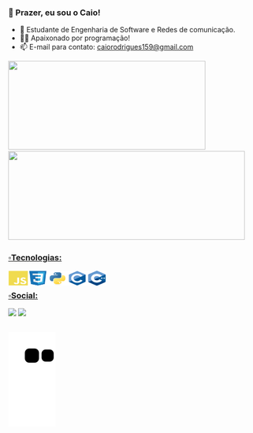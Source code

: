### 🙋 Prazer, eu sou o Caio!

- 📖 Estudante de Engenharia de Software e Redes de comunicação.
- 🧑‍💻 Apaixonado por programação!
- 📫 E-mail para contato: caiorodrigues159@gmail.com

<div align="left">
  <a href="https://github.com/CaioRod41">
  <img height="180em" width="400em" src="https://github-readme-stats.vercel.app/api?username=CaioRod41&show_icons=true&theme=dark&include_all_commits=true&count_private=true"/>
  <img height="180em" width="480em" src="https://github-readme-stats.vercel.app/api/top-langs/?username=CaioRod41&layout=compact&langs_count=7&theme=dark"/>
</div>

### ▫️Tecnologias:
  <div style="display: inline_block">
  
  <img align="left" alt="Caio-Js" height="30" width="40" src="https://raw.githubusercontent.com/devicons/devicon/master/icons/javascript/javascript-plain.svg">
  <img align="left" alt="Caio-CSS" height="30" width="40" src="https://raw.githubusercontent.com/devicons/devicon/master/icons/css3/css3-original.svg">
  <img align="left" alt="Caio-Python" height="30" width="40" src="https://raw.githubusercontent.com/devicons/devicon/master/icons/python/python-original.svg">
  <img align="left" alt="Caio-C" height="30" width="40" src="https://raw.githubusercontent.com/devicons/devicon/master/icons/c/c-original.svg">
  <img align="left" alt="Caio-C++" height="30" width="40" src="https://raw.githubusercontent.com/devicons/devicon/master/icons/cplusplus/cplusplus-original.svg">
  <br>
  </div>
   
   ### ▫️Social:
   
   <div>
    <a href="https://www.linkedin.com/in/caiorl/" target="_blank"><img src="https://img.shields.io/badge/-LinkedIn-%230077B5?style=for-the-badge&logo=linkedin&logoColor=white" target="_blank"></a> 
   <a href = "mailto:caiorodrigues159@gmail.com"><img src="https://img.shields.io/badge/-Gmail-%23333?style=for-the-badge&logo=gmail&logoColor=white" target="_blank"></a>
   
   </div>
   
  ##
  
  <div>
    
  ![Snake animation](https://github.com/CaioRod41/CaioRod41/blob/output/github-contribution-grid-snake.svg)
    
  </div>

   
  
